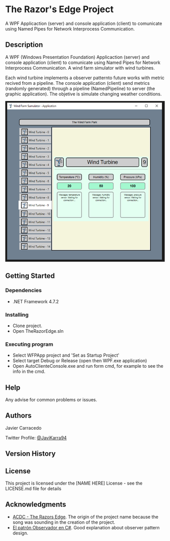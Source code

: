 # The Razor's Edge Project

A WPF Applicaction (server) and console application (client) to comunicate using Named Pipes for Network Interprocess Communication.

## Description

A WPF (Windows Presentation Foundation) Applicaction (server) and console application (client) to comunicate using Named Pipes for Network Interprocess Communication. 
A wind farm simulator with wind turbines. 

Each wind turbine implements a observer patternto future works with metric recived from a pipeline. The console application (client) send metrics (randomly generated) through a pipeline (NamedPipeline) to server (the graphic application). The objetive is simulate changing weather conditions.

![Example of Graphinc application](https://github.com/jke94/TheRazorsEdge/blob/dev/ProjectImages/ServerWPFApplicationApplication.PNG)

## Getting Started

### Dependencies

* .NET Framework 4.7.2

### Installing

* Clone project.
* Open TheRazorEdge.sln


### Executing program

* Select WFPApp project and 'Set as Startup Project'
* Select target Debug or Release (open then WPF.exe application)
* Open AutoClienteConsole.exe and run form cmd, for example to see the info in the cmd.


## Help

Any advise for common problems or issues.


## Authors

Javier Carracedo 

Twitter Profile: [@JaviKarra94](https://twitter.com/JaviKarra94)

## Version History


## License

This project is licensed under the [NAME HERE] License - see the LICENSE.md file for details

## Acknowledgments
* [ACDC - The Razors Edge](https://www.youtube.com/watch?v=l_7SxoQW11g). The origin of the project name because the song was sounding in the creation of the project.
* [El patrón Observador en C#](https://albertcapdevila.net/patron-observador-csharp/). Good explanation about observer pattern design.
